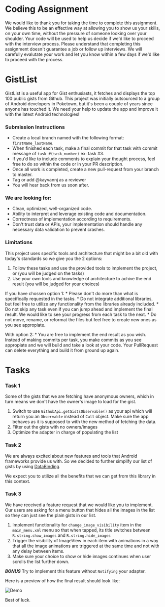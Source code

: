# Coding Assignment
We would like to thank you for taking the time to complete this assignment. We believe this to be an effective way at allowing you to show us your skills, on your own time, without the pressure of someone looking over your shoulder. Your code will be used to help us decide if we'd like to proceed with the interview process. Please understand that completing this assignment doesn't guarantee a job or follow up interviews. We will carefully evalutate your work and let you know within a few days if we'd like to proceed with the process. 

# GistList
GistList is a useful app for Gist enthusiasts, it fetches and displays the top 100 public gists from Github. This project was initially outsourced to a group of Android developers in Poketown, but it's been a couple of years since anyone has touched it. We need your help to update the app and improve it with the latest Android technologies!

### Submission Instructions
* Create a local branch named with the following format: `firstName_lastName`.
* When finished each task, make a final commit for that task with commit message of `task #(task_number)` ex: task #3.
* If you'd like to include comments to explain your thought process, feel free to do so within the code or in your PR description.
* Once all work is completed, create a new pull-request from your branch to master.
* Tag or add @kayvannj as a reviewer
* You will hear back from us soon after.

### We are looking for:
* Clean, optimized, well-organized code.
* Ability to interpret and leverage existing code and documentation.
* Correctness of implementation according to requirements.  
* Don't trust data or APIs, your implementation should handle any necessary data validation to prevent crashes.

### Limitations
This project uses specific tools and architecture that might be a bit old with today's standards so we give you the 2 options:
  1) Follow these tasks and use the provided tools to implement the project, or (you will be judged on the tasks)
  2) Use your own tools and knowledge of architecture to achive the end result (you will be judged for your choices)

  If you have chossen option 1:
    * Please don't do more than what is specifically requested in the tasks.
    * Do not integrate additional libraries, but feel free to utilize any functionality from the libraries already included.
    * Do not skip any task even if you can jump ahead and implement the final result. We would like to see your progress from each task to the next.
    * Do not move, rename, or reformat the files but feel free to create new ones as you see appropiate.

  With option 2:
    * You are free to implement the end result as you wish. Instead of making commits per task, you make commits as you see appropiate and we will build and take a look at your code. Your PullRequest can delete everything and build it from ground up again.

# Tasks
### Task 1

Some of the gists that we are fetching have anonymous owners, which in turn means we don't have the owner's image to load for the gist. 

1. Switch to use `GithubApi.getGistsObservable()` as your api which will return you an `Observable` instead of `Call` object. Make sure the app behaves as it is supposed to with the new method of fetching the data.
2. Filter out the gists with no owners/images
3. Optimize the adapter in charge of populating the list

### Task 2

We are always excited about new features and tools that Android frameworks provide us with. So we decided to further simplify our list of gists by using [DataBinding](https://developer.android.com/topic/libraries/data-binding/index.html).

We expect you to utilize all the benefits that we can get from this library in this context.

### Task 3

We have received a feature request that we would like you to implement. Our users are asking for a menu button that hides all the images in the list so they can just see the plain gists in our list.

1. Implement functionality for `change_image_visibility` item in the `main_menu.xml` menu so that when tapped, its title switches between `R.string.show_images` and `R.string.hide_images`
2. Trigger the visibility of ImageView in each item with animations in a way that all the image animations are triggered at the same time and not with any delay between items.
3. Make sure your choice to show or hide images continues when user scrolls the list further down.

***BONUS*** Try to implement this feature without ```Notifying``` your adapter.

Here is a preview of how the final result should look like:

![Demo](http://i.giphy.com/3o7TKW0nrNSwdar7Ms.gif)

Best of luck.
